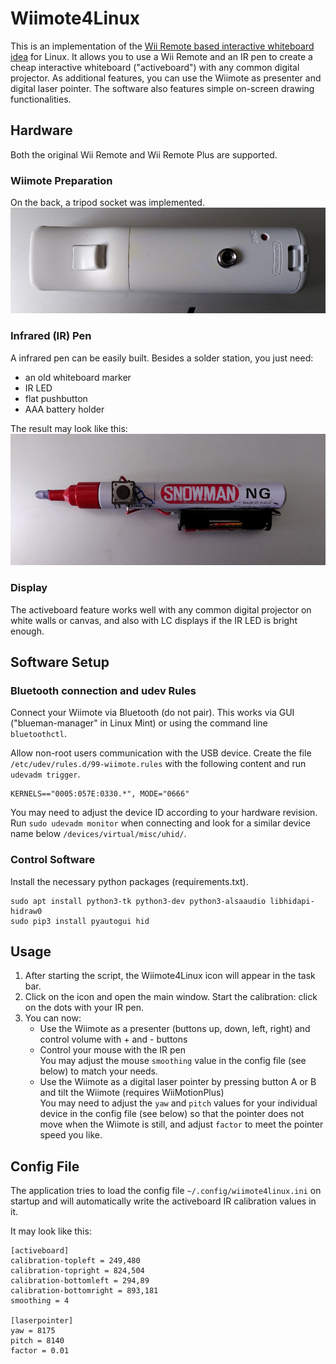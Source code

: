 # Wiimote4Linux
This is an implementation of the [Wii Remote based interactive whiteboard idea](http://johnnylee.net/projects/wii/) for Linux. It allows you to use a Wii Remote and an IR pen to create a cheap interactive whiteboard ("activeboard") with any common digital projector. As additional features, you can use the Wiimote as presenter and digital laser pointer. The software also features simple on-screen drawing functionalities.

## Hardware
Both the original Wii Remote and Wii Remote Plus are supported.

### Wiimote Preparation
On the back, a tripod socket was implemented.
![Wiimote Tripod Mount](.github/wiimote-tripod.jpg)

### Infrared (IR) Pen
A infrared pen can be easily built. Besides a solder station, you just need:
- an old whiteboard marker
- IR LED
- flat pushbutton
- AAA battery holder

The result may look like this:
![IR Pen](.github/irpen.jpg)

### Display
The activeboard feature works well with any common digital projector on white walls or canvas, and also with LC displays if the IR LED is bright enough.

## Software Setup
### Bluetooth connection and udev Rules
Connect your Wiimote via Bluetooth (do not pair). This works via GUI ("blueman-manager" in Linux Mint) or using the command line `bluetoothctl`.

Allow non-root users communication with the USB device. Create the file `/etc/udev/rules.d/99-wiimote.rules` with the following content and run `udevadm trigger`.
```
KERNELS=="0005:057E:0330.*", MODE="0666"
```
You may need to adjust the device ID according to your hardware revision. Run `sudo udevadm monitor` when connecting and look for a similar device name below `/devices/virtual/misc/uhid/`.

### Control Software
Install the necessary python packages (requirements.txt).
```
sudo apt install python3-tk python3-dev python3-alsaaudio libhidapi-hidraw0
sudo pip3 install pyautogui hid
```

## Usage
1. After starting the script, the Wiimote4Linux icon will appear in the task bar.
2. Click on the icon and open the main window. Start the calibration: click on the dots with your IR pen.
3. You can now:
   - Use the Wiimote as a presenter (buttons up, down, left, right) and control volume with + and - buttons
   - Control your mouse with the IR pen  
     You may adjust the mouse `smoothing` value in the config file (see below) to match your needs.
   - Use the Wiimote as a digital laser pointer by pressing button A or B and tilt the Wiimote (requires WiiMotionPlus)  
     You may need to adjust the `yaw` and `pitch` values for your individual device in the config file (see below) so that the pointer does not move when the Wiimote is still, and adjust `factor` to meet the pointer speed you like.

## Config File
The application tries to load the config file `~/.config/wiimote4linux.ini` on startup and will automatically write the activeboard IR calibration values in it.

It may look like this:
```
[activeboard]
calibration-topleft = 249,480
calibration-topright = 824,504
calibration-bottomleft = 294,89
calibration-bottomright = 893,181
smoothing = 4

[laserpointer]
yaw = 8175
pitch = 8140
factor = 0.01
```
